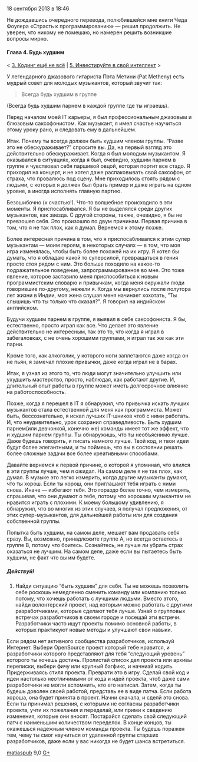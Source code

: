 18 сентября 2013 в 18:46

Не дождавшись очередного перевода, полюбившейся мне книги Чеда Фоулера
«Страсть к программированию» — решил продолжить. Не уверен, что никому
не помешаю, но намерен решить возникшие вопросы мирно.




#### Глава 4. Будь худшим



\< [3. Кодинг ещё не всё](http://koppektop.habrahabr.ru/blog/86590/) |
[5. Инвестируйте в свой интеллект](http://matiaspub.habrahabr.ru/blog/195210/) \>



У легендарного джазового гитариста Пэта Метини (Pat Metheny) есть
мудрый совет для молодых музыкантов, который звучит так:

> Всегда будь худшим в группе

(Всегда будь худшим парнем в каждой группе где ты играешь).



Перед началом моей IT карьеры, я был профессиональным джазовым и
блюзовым саксофонистом. Как музыкант, я имел счастье научиться этому
уроку рано, и следовать ему в дальнейшем.



Итак. Почему ты всегда должен быть худшим членом группы. “Разве это не
обескураживает?” спросите вы. Да, на первый взгляд это действительно
обескураживает. Когда я был молодым музыкантом. Я оказывался в
ситуациях, когда я был, очевидно, худшим парнем в группе и чувствовал
себя паршивой овцой, которая портит все стадо. Я приходил на концерт, и
не хотел даже распаковывать свой саксофон, от страха, что провалюсь под
сцену. Мне приходилось стоять рядом с людьми, с которых я должен был
брать пример и даже играть на одном уровне, а иногда исполнять главную
партию.



Безошибочно (к счастью!). Что-то волшебное происходило в эти моменты. Я
приспосабливался. Я бы не выделялся среди других музыкантов, как звезда.
С другой стороны, также, очевидно, я бы не превзошел себя. Это произошло
по двум причинам. Первая причина в том, что я не так плох, как я думал.
Вернемся к этому позже.



Более интересная причина в том, что я приспосабливался к этим супер
музыкантам — моим героям, в некоторых случаях — в том, что моя игра
изменялась, чтобы быть более похожей на их игру. Я хотел бы думать, что
я обладаю какой то суперсилой, превращаться в гения просто стоя рядом с
ним. Это больше походило на какое-то подражательное поведение,
запрограммированное во мне. Это тоже явление, которое заставило меня
приспособиться к новым программистским словарю и привычкам, когда меня
окружали люди говорившие по-другому, нежели я. Когда мы вернулись после
полутора лет жизни в Индии, моя жена слушая меня начинает хохотать, “Ты
слышишь что ты только что сказал?". Я говорил на индийском английском.



Будучи худшим парнем в группе, я выявил в себе саксофониста. Я бы,
естественно, просто играл как все. Что делает это явление действительно
не интересным, так это то, что когда я играл в забегаловках, с не очень
хорошими группами, я играл так же как эти парни.



Кроме того, как алкоголик, у которого ноги заплетаются даже когда он не
пьян, я замечал плохие привычки, даже когда играл не в барах.



Итак, я узнал из этого то, что люди могут значительно улучшить или
ухудшить мастерство, просто, наблюдая, как работают другие. И,
длительный опыт работы в группе может иметь долгосрочное влияние на
работоспособность.



Позже, когда я перешел в IT я обнаружил, что привычка искать лучших
музыкантов стала естественной для меня как программиста. Может быть,
бессознательно, я искал лучших IT-шников чтоб с ними работать. И, что
неудивительно, урок сохранил справедливость. Быть худшим парнем(или
девчонкой, конечно же) команды имеет тот же эффект, что и худшим парнем
группы. Ты обнаружишь, что ты необъяснимо лучше. Даже будешь говорить, и
писать намного лучше. Твой код, и твои идеи будут более элегантными, и
ты поймешь, что вы в состоянии решать более сложные задачи все более
креативными способами.



Давайте вернемся к первой причине, о которой я упоминал, что влился в
эти группы лучше, чем я ожидал. На самом деле я не так плох, как думал.
В музыке это легко измерить, когда другие музыканты думают, что ты
хорош. Если ты хорош, они приглашают тебя играть с ними снова. Иначе —
избегают тебя. Это гораздо более точно, чем измерять, спрашивая, что они
думают о тебе, потому что хорошим музыкантам не нравится играть с
плохими. К моему большому удивлению, я обнаружил, что во многих из этих
случаев, я получал предложения, от этих супер-музыкантов, для дальнейшей
работы или для создания собственной группы.



Попытка быть худшим, на самом деле, мешает вам продавать себя сразу.
Вы, возможно, принадлежите группе А, но всегда остаетесь в группе B,
потому что боитесь. Сознайтесь, не лучше ли убрать страх оказаться не
лучшим. На самом деле, даже если вы пытаетесь быть худшим, не факт что
вы им будете.




##### Действуй!





1. Найди ситуацию “быть худшим” для себя. Ты не можешь позволить себе
роскошь немедленно сменить команду или компанию только потому, что
хочешь работать с лучшими людьми. Вместо этого, найди волонтерский
проект, над которым можно работать с другими разработчиками, которые
сделают тебя лучше. Узнай о групповых встречах разработчиков в своем
городе и посещай эти встречи. Разработчики часто ищут проекты помимо
основной работы, в которых практикуют новые методы и улучшают свои
навыки.



Если рядом нет активного сообщества разработчиков, используй Интернет.
Выбери OpenSource проект который тебе нравится, и разработчики которого
представляют для тебя “следующий уровень” которого ты хочешь достичь.
Пролистай список дел проекта или архивы переписки, выбери фичу или
крупный багфикс, и начниай кодить. Придерживаясь стиля проекта. Преврати
это в игру. Сделай свой код и идеи настолько неотличимыми от кода и идей
проекта, чтоб даже сами разработчики не могли вспомнить, кто его
написал. Затем, когда ты будешь доволен своей работой, представь ее в
виде патча. Если работа хороша, она будет принята в проект. Начни
сначала, и сделй это снова. Если ты принимал решения, с которыми не
согласны разработчики проекта, учти их пожелания и переделай, или прими
к сведению изменения, которые они вносят. Постарайся сделать свой
следующий патч с наименьшим количеством переделок. В конце концов, ты
окажешься надежным членом команды проекта. Ты будешь поражен тем, чему
ты смог научиться от удаленной группы старших разработчиков, даже если у
вас никогда не будет шанса встретиться.

[matiaspub](http://habrahabr.ru/users/matiaspub/ "Автор текста") 9,0
[G+](https://plus.google.com/102091199954497300325/?rel=author)

